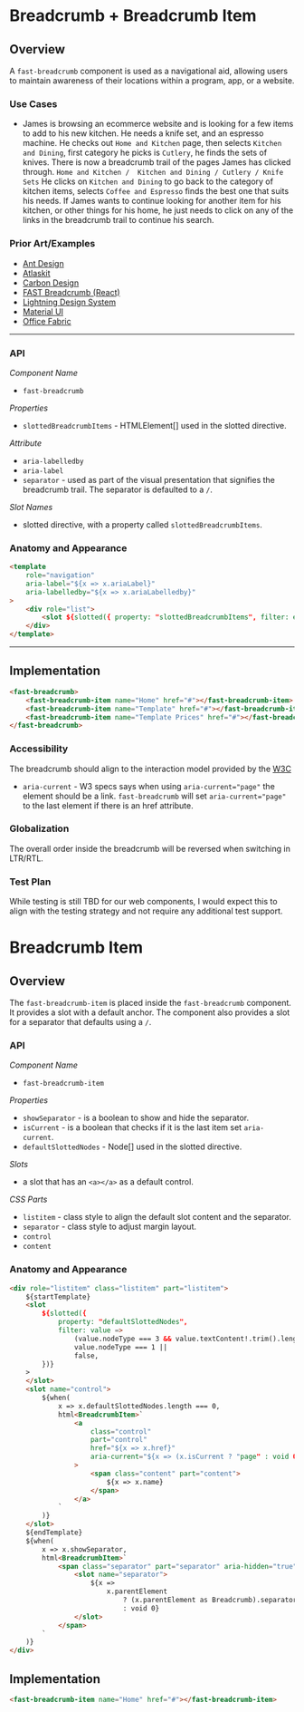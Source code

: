 # Breadcrumb + Breadcrumb Item

## Overview
A `fast-breadcrumb` component is used as a navigational aid, allowing users to maintain awareness of their locations within a program, app, or a website.

### Use Cases
- James is browsing an ecommerce website and is looking for a few items to add to his new kitchen. He needs a knife set, and an espresso machine. He checks out `Home and Kitchen` page, then selects `Kitchen and Dining`, first category he picks is `Cutlery`, he finds the sets of knives. There is now a breadcrumb trail of the pages James has clicked through. `Home and Kitchen /  Kitchen and Dining / Cutlery / Knife Sets`
He clicks on `Kitchen and Dining` to go back to the category of kitchen items, selects `Coffee and Espresso` finds the best one that suits his needs. If James wants to continue looking for another item for his kitchen, or other things for his home, he just needs to click on any of the links in the breadcrumb trail to continue his search.

### Prior Art/Examples
- [Ant Design](https://ant.design/components/breadcrumb/)
- [Atlaskit](https://atlaskit.atlassian.com/packages/core/breadcrumbs)
- [Carbon Design](https://www.carbondesignsystem.com/components/breadcrumb/code/)
- [FAST Breadcrumb (React)](https://www.npmjs.com/package/@microsoft/fast-components-react-msft)
- [Lightning Design System](https://www.lightningdesignsystem.com/components/breadcrumbs/#site-main-content)
- [Material UI](https://material-ui.com/components/breadcrumbs/)
- [Office Fabric](https://developer.microsoft.com/en-us/fluentui#/controls/web/breadcrumb)

---

### API

*Component Name*
- `fast-breadcrumb`

*Properties*
- `slottedBreadcrumbItems` - HTMLElement[] used in the slotted directive.

*Attribute*
- `aria-labelledby`
- `aria-label`
- `separator` - used as part of the visual presentation that signifies the breadcrumb trail. The separator is defaulted to a `/`.

*Slot Names*
- slotted directive, with a property called `slottedBreadcrumbItems`.

### Anatomy and Appearance

```html
<template
    role="navigation"
    aria-label="${x => x.ariaLabel}"
    aria-labelledby="${x => x.ariaLabelledby}"
>
    <div role="list">
        <slot ${slotted({ property: "slottedBreadcrumbItems", filter: elements() })}></slot>
    </div>
</template>
```

---

## Implementation

```html
<fast-breadcrumb>
    <fast-breadcrumb-item name="Home" href="#"></fast-breadcrumb-item>
    <fast-breadcrumb-item name="Template" href="#"></fast-breadcrumb-item>
    <fast-breadcrumb-item name="Template Prices" href="#"></fast-breadcrumb-item>
</fast-breadcrumb>
```

### Accessibility

The breadcrumb should align to the interaction model provided by the [W3C](https://www.w3.org/TR/wai-aria-practices/#breadcrumb)
- `aria-current` - W3 specs says when using `aria-current="page"` the element should be a link. `fast-breadcrumb` will set `aria-current="page"` to the last element if there is an href attribute.

### Globalization

The overall order inside the breadcrumb will be reversed when switching in LTR/RTL.

### Test Plan

While testing is still TBD for our web components, I would expect this to align with the testing strategy and not require any additional test support.



# Breadcrumb Item

## Overview

The `fast-breadcrumb-item` is placed inside the `fast-breadcrumb` component. It provides a slot with a default anchor. The component also provides a slot for a separator that defaults using a `/`.

### API

*Component Name*
- `fast-breadcrumb-item`

*Properties*
- `showSeparator` - is a boolean to show and hide the separator.
- `isCurrent` - is a boolean that checks if it is the last item set `aria-current`.
- `defaultSlottedNodes` - Node[] used in the slotted directive.

*Slots*
- a slot that has an `<a></a>` as a default control.

*CSS Parts*
- `listitem` - class style to align the default slot content and the separator.
- `separator` - class style to adjust margin layout.
- `control`
- `content`

### Anatomy and Appearance

```html
<div role="listitem" class="listitem" part="listitem">
    ${startTemplate}
    <slot
        ${slotted({
            property: "defaultSlottedNodes",
            filter: value =>
                (value.nodeType === 3 && value.textContent!.trim().length !== 0) ||
                value.nodeType === 1 ||
                false,
        })}
    >
    </slot>
    <slot name="control">
        ${when(
            x => x.defaultSlottedNodes.length === 0,
            html<BreadcrumbItem>`
                <a
                    class="control"
                    part="control"
                    href="${x => x.href}"
                    aria-current="${x => (x.isCurrent ? "page" : void 0)}"
                >
                    <span class="content" part="content">
                        ${x => x.name}
                    </span>
                </a>
            `
        )}
    </slot>
    ${endTemplate}
    ${when(
        x => x.showSeparator,
        html<BreadcrumbItem>`
            <span class="separator" part="separator" aria-hidden="true">
                <slot name="separator">
                    ${x =>
                        x.parentElement
                            ? (x.parentElement as Breadcrumb).separator
                            : void 0}
                </slot>
            </span>
        `
    )}
</div>
```

## Implementation

```html
<fast-breadcrumb-item name="Home" href="#"></fast-breadcrumb-item>
```
